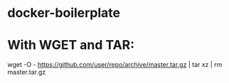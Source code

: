 # docker-boilerplate
# With WGET and TAR:
wget -O - https://github.com/user/repo/archive/master.tar.gz | tar xz | rm master.tar.gz
